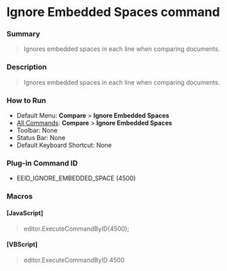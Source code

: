 # Ignore Embedded Spaces command

### Summary

> Ignores embedded spaces in each line when comparing documents.

### Description

> Ignores embedded spaces in each line when comparing documents.

### How to Run

- Default Menu: **Compare** \> **Ignore Embedded Spaces**
- [All Commands](../tools/all_commands): **Compare** \> **Ignore Embedded Spaces**
- Toolbar: None
- Status Bar: None
- Default Keyboard Shortcut: None

### Plug-in Command ID

- EEID\_IGNORE\_EMBEDDED\_SPACE (4500)

### Macros

#### \[JavaScript\]

> editor.ExecuteCommandByID(4500);

#### \[VBScript\]

> editor.ExecuteCommandByID 4500
